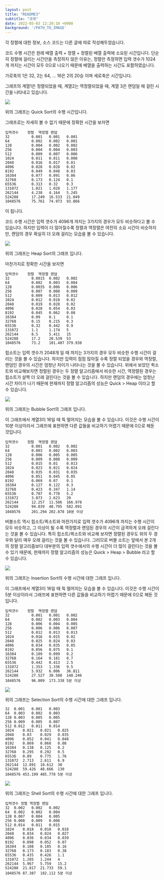 ```yaml
---
layout: post
title: "README3"
subtitle: "과제"
date: 2022-05-03 12:20:10 +0900
background: '/PATH_TO_IMAGE'
---
```


각 정렬에 대한 정보, 소스 코드는 다른 글에 따로 작성해두었습니다.

코드 수행 시간은 원래 배열 출력 + 정렬 + 정렬된 배열 출력에 소요된 시간입니다. 단순히 정렬에 걸리는 시간만을 측정하지 않은 이유는, 정렬만 측정하면 입력 갯수가 1024개 까지는 시간이 모두 0으로 나오기 때문에 배열을 출력하는 시간도 포함하였습니다.

가로축의 1은 32, 2는 64, ... 16은 2의 20승 이며 세로축은 시간입니다. 

그래프의 계열1은 정렬되었을 때, 계열2는 역정렬되었을 때, 계열 3은 랜덤일 때 걸린 시간을 나타내고 있습니다. 

![](https://user-images.githubusercontent.com/101469532/166400862-bdc79b0b-08e5-486a-a059-2ad1728088f7.png)

위의 그래프는 Quick Sort의 수행 시간입니다. 

그래프로는 자세히 볼 수 없기 때문에 정확한 시간을 보자면

```
입력갯수	정렬	역정렬	랜덤
32      	0.001	0.001	0.001
64     		0.002	0.002	0.001
128     	0.004	0.002	0.002
256	     	0.004	0.004	0.003
512	     	0.009	0.007	0.006
1024	    0.011	0.011	0.008
2048	   	0.016	0.017	0.01
4096	    0.028	0.028	0.02
8192	    0.049	0.048	0.03
16384	    0.077	0.091	0.06
32768	    0.173	0.124	0.1
65536	    0.313	0.32	0.3
131072	    1.021	1.028	1.177
262144	    4.238	4.164	5.245
524288	    17.249	16.533	21.049
1048576	    75.761	74.973	93.866
```
이 됩니다. 

코드 수행 시간은 입력 갯수가 4096개 까지는 3가지의 경우가 모두 비슷하다고 볼 수 있습니다. 하지만 입력이 더 많아질수록 정렬과 역정렬은 여전히 소요 시간이 비슷하지만, 랜덤의 경우 확실히 더 오래 걸리는 모습을 볼 수 있습니다. 

![](https://user-images.githubusercontent.com/101469532/166401457-2d5e727f-bea1-49b2-8203-ea1ca2ab0344.png)

위의 그래프는 Heap Sort의 그래프 입니다. 

마찬가지로 정확한 시간을 보자면 

```
입력갯수	정렬	역정렬	랜덤
32      	0.0015	0.002	0.002
64      	0.002	0.003	0.004
128      	0.0035	0.006	0.006
256      	0.007	0.008	0.009
512      	0.009	0.013	0.012
1024      	0.012	0.018	0.02
2048      	0.019	0.028	0.02
4096      	0.028	0.054	0.03
8192      	0.045	0.062	0.08
16384      	0.09	0.1	    0.1
32768      	0.15	0.215	0.3
65536      	0.32	0.442	0.9
131072      1.1	    1.174	5
262144      8.5	    5.411	15
524288      17.2	20.539	53
1048576     73.2	101.407	379.938
```

힙소트는 입력 갯수가 2048개 일 때 까지는 3가지의 경우 모두 비슷한 수행 시간이 걸리는 것을 볼 수 있습니다. 하지만 입력이 점점 많아질 수록 정렬 되었을 경우와 역정렬, 랜덤인 경우의 시간은 엄청난 차이가 나타나는 것을 볼 수 있습니다. 위에서 보았던 퀵소트와 비교해보자면 정렬된 경우는 두 정렬 알고리즘에서 비슷한 시간, 역정렬된 경우는 힙소트가 살짝 더 오래 걸린다는 것을 볼 수 있습니다. 하지만 랜덤의 경우에는 엄청난 시간 차이가 나기 때문에 현재까지 정렬 알고리즘의 성능은 Quick > Heap 이라고 할 수 있습니다. 

![](https://user-images.githubusercontent.com/101469532/166402135-d7ef2e78-c63a-4bfc-9e4e-a034d2422bc3.png)

위의 그래프는 Bubble Sort의 그래프 입니다. 

이 그래프에서 계열3이 16일 때 뚝 떨어지는 모습을 볼 수 있습니다. 이것은 수행 시간이 10분 이상이라서 그래프에 표현하면 다른 값들을 비교하기 어렵기 때문에 0으로 해둔 것입니다.

```
입력갯수	정렬	역정렬	랜덤
32       	0.001	0.002	0.002
64       	0.003	0.002	0.003
128       	0.006	0.005	0.005
256       	0.009	0.008	0.009
512       	0.015	0.01	0.013
1024       	0.023	0.021	0.024
2048       	0.035	0.031	0.035
4096       	0.051	0.045	0.05
8192       	0.069	0.07	0.1
16384       0.127	0.122	0.3
32768       0.423	0.347	1.14
65536       0.787	0.778	5.2
131072      3.073	2.623	29
262144      12.257	11.586	166.978
524288      94.039	48.795	582.891
1048576     201.294	202.878	10분 이상
```

버블소트 역시 힙소트/퀵소트와 마찬가지로 입력 갯수가 4096개 까지는 수행 시간이 모두 비슷하고, 그 이상이 될 수록 역정렬과 랜덤된 경우의 시간이 급격하게 오래 걸린다는 것을 볼 수 있습니다. 특히 힙소트/퀵소트와 비교해 보자면 정렬된 경우도 위의 두 경우와 달리 매우 오래 걸리는 것을 볼 수 있습니다. 그러므로 버블 소트는 앞에서 본 2개의 정렬 알고리즘보다 대부분의 입력 갯수에서의 수행 시간이 더 많이 걸린다는 것을 볼 수 있기 때문에, 현재까지 정렬 알고리즘의 성능은 Quick > Heap > Bubble 라고 할 수 있습니다.

![](https://user-images.githubusercontent.com/101469532/166403097-fa5d843c-5e51-46a0-9844-c77a8c6040b7.png)

위의 그래프는 Insertion Sort의 수행 시간에 대한 그래프 입니다. 

이 그래프에서 계열3이 16일 때 뚝 떨어지는 모습을 볼 수 있습니다. 이것은 수행 시간이 5분 이상이라서 그래프에 표현하면 다른 값들을 비교하기 어렵기 때문에 0으로 해둔 것입니다.

```
입력갯수	정렬	역정렬	랜덤
32			0.001	0.001	0.002
64			0.002	0.003	0.004
128			0.006	0.004	0.005
256			0.006	0.006	0.007
512			0.012	0.013	0.013
1024		0.016	0.015	0.02
2048		0.025	0.024	0.03
4096		0.034	0.035	0.05
8192		0.056	0.075	0.1
16384		0.109	0.099	0.2
32768		0.164	0.181	0.7
65536		0.442	0.413	2.5
131072		1.353	1.336	9.5
262144		5.932	6.006	36.811
524288		27.527	30.508	148.246
1048576		96.809	173.338	5분 이상
```

![](https://user-images.githubusercontent.com/101469532/166403640-a2cbb5b2-8f74-4358-a0ec-f0041384caa6.png)

위의 그래프는 Selection Sort의 수행 시간에 대한 그래프 입니다. 

```
32	0.001	0.001	0.003
64	0.003	0.002	0.003
128	0.003	0.005	0.005
256	0.009	0.005	0.007
512	0.012	0.011	0.014
1024	0.021	0.021	0.025
2048	0.03	0.029	0.035
4096	0.052	0.041	0.048
8192	0.069	0.068	0.08
16384	0.138	0.125	0.2
32768	0.295	0.292	0.5
65536	0.89	0.775	1.76
131072	2.713	2.611	6.9
262144	12.891	10.612	30
524288	59.426	48.666	130
1048576	453.199	485.778	5분 이상
```

![](https://user-images.githubusercontent.com/101469532/166403677-d10422eb-dbb9-4b0e-907c-eb3d1d198277.png)

위의 그래프는 Shell Sort의 수행 시간에 대한 그래프 입니다. 

```
입력갯수 정렬 역정렬 랜덤
32	0.002	0.002	0.002
64	0.002	0.002	0.004
128	0.007	0.004	0.005
256	0.008	0.009	0.008
512	0.014	0.011	0.015
1024	0.018	0.018	0.018
2048	0.034	0.024	0.027
4096	0.036	0.034	0.039
8192	0.098	0.052	0.07
16384	0.108	0.105	0.16
32768	0.173	0.183	0.38
65536	0.435	0.426	1.1
131072	1.285	1.244	4
262144	5.967	5.759	15.2
524288	21.817	21.733	59.1
1048576	87.387	182.112	5분 이상
```